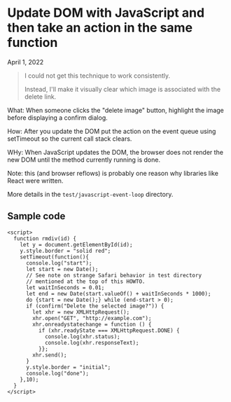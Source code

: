 Update DOM with JavaScript and then take an action in the same function
=======================================================================

April 1, 2022

> I could not get this technique to work consistently.
>
> Instead, I'll make it visually clear which image is associated with the delete link.

What: When someone clicks the "delete image" button, highlight the 
image before displaying a confirm dialog.

How: After you update the DOM put the action
on the event queue using setTimeout so the current call stack clears.

WHy: When JavaScript updates the DOM, the browser does not render the
new DOM until the method currently running is done.

Note: this (and browser reflows) is probably one reason why libraries like React were written.

More details in the `test/javascript-event-loop` directory.

Sample code
--------------------------------------------

    <script>
      function rmdiv(id) {
        let y = document.getElementById(id);
        y.style.border = "solid red";
        setTimeout(function(){
          console.log("start");
          let start = new Date();
          // See note on strange Safari behavior in test directory
          // mentioned at the top of this HOWTO.
          let waitInSeconds = 0.01;
          let end = new Date(start.valueOf() + waitInSeconds * 1000);
          do {start = new Date();} while (end-start > 0);
          if (confirm("Delete the selected image?")) {
            let xhr = new XMLHttpRequest();
            xhr.open("GET", "http://example.com");
            xhr.onreadystatechange = function () {
              if (xhr.readyState === XMLHttpRequest.DONE) {
                console.log(xhr.status);
                console.log(xhr.responseText);
              }};
            xhr.send();
          }
          y.style.border = "initial";
          console.log("done");
        },10);
      }
    </script>